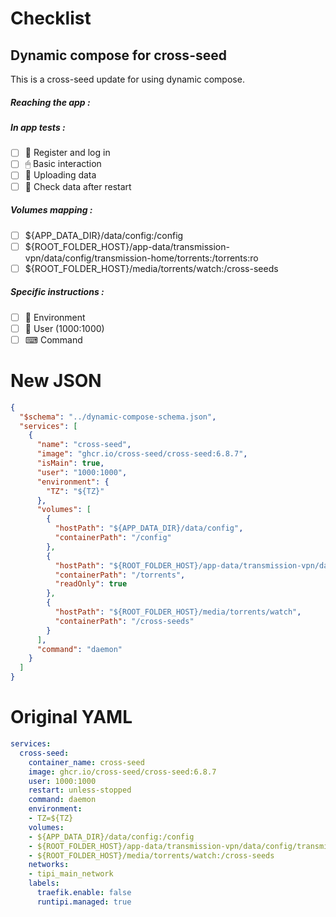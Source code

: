# Checklist
## Dynamic compose for cross-seed
This is a cross-seed update for using dynamic compose.
##### Reaching the app :
##### In app tests :
- [ ] 📝 Register and log in
- [ ] 🖱 Basic interaction
- [ ] 🌆 Uploading data
- [ ] 🔄 Check data after restart
##### Volumes mapping :
- [ ] ${APP_DATA_DIR}/data/config:/config
- [ ] ${ROOT_FOLDER_HOST}/app-data/transmission-vpn/data/config/transmission-home/torrents:/torrents:ro
- [ ] ${ROOT_FOLDER_HOST}/media/torrents/watch:/cross-seeds
##### Specific instructions :
- [ ] 🌳 Environment
- [ ] 👤 User (1000:1000)
- [ ] ⌨ Command

# New JSON
```json
{
  "$schema": "../dynamic-compose-schema.json",
  "services": [
    {
      "name": "cross-seed",
      "image": "ghcr.io/cross-seed/cross-seed:6.8.7",
      "isMain": true,
      "user": "1000:1000",
      "environment": {
        "TZ": "${TZ}"
      },
      "volumes": [
        {
          "hostPath": "${APP_DATA_DIR}/data/config",
          "containerPath": "/config"
        },
        {
          "hostPath": "${ROOT_FOLDER_HOST}/app-data/transmission-vpn/data/config/transmission-home/torrents",
          "containerPath": "/torrents",
          "readOnly": true
        },
        {
          "hostPath": "${ROOT_FOLDER_HOST}/media/torrents/watch",
          "containerPath": "/cross-seeds"
        }
      ],
      "command": "daemon"
    }
  ]
} 
```
# Original YAML
```yaml
services:
  cross-seed:
    container_name: cross-seed
    image: ghcr.io/cross-seed/cross-seed:6.8.7
    user: 1000:1000
    restart: unless-stopped
    command: daemon
    environment:
    - TZ=${TZ}
    volumes:
    - ${APP_DATA_DIR}/data/config:/config
    - ${ROOT_FOLDER_HOST}/app-data/transmission-vpn/data/config/transmission-home/torrents:/torrents:ro
    - ${ROOT_FOLDER_HOST}/media/torrents/watch:/cross-seeds
    networks:
    - tipi_main_network
    labels:
      traefik.enable: false
      runtipi.managed: true
 
```
